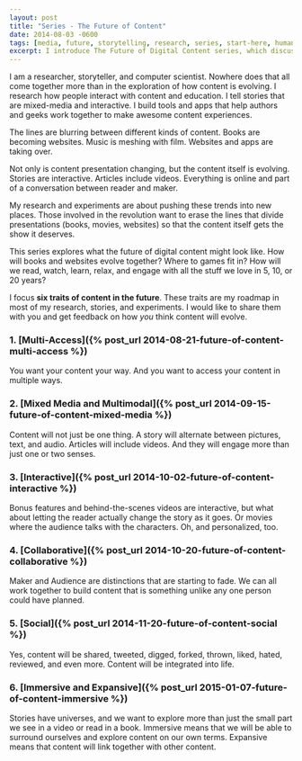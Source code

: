 ```yaml
---
layout: post
title: "Series - The Future of Content"
date: 2014-08-03 -0600
tags: [media, future, storytelling, research, series, start-here, human-computer-interaction]
excerpt: I introduce The Future of Digital Content series, which discusses six traits I believe will be at the heart what content will look like in the coming years.
---
```


I am a researcher, storyteller, and computer scientist. Nowhere does that all come together more than in the exploration of how content is evolving. I research how people interact with content and education. I tell stories that are mixed-media and interactive. I build tools and apps that help authors and geeks work together to make awesome content experiences.

The lines are blurring between different kinds of content. Books are becoming websites. Music is meshing with film. Websites and apps are taking over.

Not only is content presentation changing, but the content itself is evolving. Stories are interactive. Articles include videos. Everything is online and part of a conversation between reader and maker.

My research and experiments are about pushing these trends into new places. Those involved in the revolution want to erase the lines that divide presentations (books, movies, websites) so that the content itself gets the show it deserves.

This series explores what the future of digital content might look like. How will books and websites evolve together? Where to games fit in? How will we read, watch, learn, relax, and engage with all the stuff we love in 5, 10, or 20 years?

I focus **six traits of content in the future**. These traits are my roadmap in most of my research, stories, and experiments. I would like to share them with you and get feedback on how _you_ think content will evolve.

### 1. [Multi-Access]({% post_url 2014-08-21-future-of-content-multi-access %})
You want your content your way. And you want to access your content in multiple ways.

### 2. [Mixed Media and Multimodal]({% post_url 2014-09-15-future-of-content-mixed-media %})
Content will not just be one thing. A story will alternate between pictures, text, and audio. Articles will include videos. And they will engage more than just one or two senses.

### 3. [Interactive]({% post_url 2014-10-02-future-of-content-interactive %})
Bonus features and behind-the-scenes videos are interactive, but what about letting the reader actually change the story as it goes. Or movies where the audience talks with the characters. Oh, and personalized, too.

### 4. [Collaborative]({% post_url 2014-10-20-future-of-content-collaborative %})
Maker and Audience are distinctions that are starting to fade. We can all work together to build content that is something unlike any one person could have planned.

### 5. [Social]({% post_url 2014-11-20-future-of-content-social %})
Yes, content will be shared, tweeted, digged, forked, thrown, liked, hated, reviewed, and even more. Content will be integrated into life.

### 6. [Immersive and Expansive]({% post_url 2015-01-07-future-of-content-immersive %})
Stories have universes, and we want to explore more than just the small part we see in a video or read in a book. Immersive means that we will be able to surround ourselves and explore content on our own terms. Expansive means that content will link together with other content.
